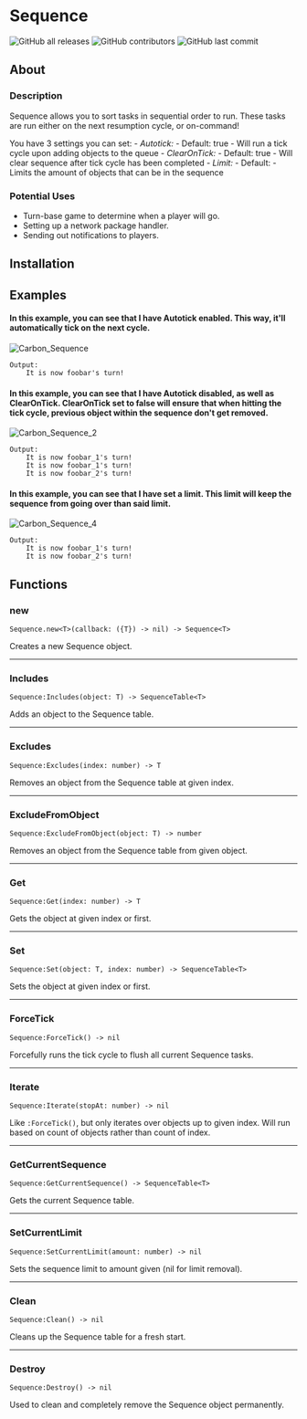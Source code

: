 # Sequence
![GitHub all releases](https://img.shields.io/github/downloads/EnDarke/Sequence/total)
![GitHub contributors](https://img.shields.io/github/contributors/EnDarke/Sequence)
![GitHub last commit](https://img.shields.io/github/last-commit/EnDarke/Sequence)

## About
### Description
 Sequence allows you to sort tasks in sequential order to run. These tasks are run either on the next resumption cycle, or on-command!

 You have 3 settings you can set:
    - *Autotick:*
        - Default: true
        - Will run a tick cycle upon adding objects to the queue
    - *ClearOnTick:*
        - Default: true
        - Will clear sequence after tick cycle has been completed
    - *Limit:*
        - Default:
        - Limits the amount of objects that can be in the sequence

 ### Potential Uses
 - Turn-base game to determine when a player will go.
 - Setting up a network package handler.
 - Sending out notifications to players.

## Installation


## Examples

#### In this example, you can see that I have Autotick enabled. This way, it'll automatically tick on the next cycle.

![Carbon_Sequence](https://user-images.githubusercontent.com/60949506/236703749-10d5fdff-3ef2-423e-bdfa-8a9a27f58bed.png)
```
Output:
    It is now foobar's turn!
```

#### In this example, you can see that I have Autotick disabled, as well as ClearOnTick. ClearOnTick set to false will ensure that when hitting the tick cycle, previous object within the sequence don't get removed.

![Carbon_Sequence_2](https://user-images.githubusercontent.com/60949506/236704355-2fa7ea60-1b32-4cda-92c6-734282dfd4b9.png)
```
Output:
    It is now foobar_1's turn!
    It is now foobar_1's turn!
    It is now foobar_2's turn!
```

#### In this example, you can see that I have set a limit. This limit will keep the sequence from going over than said limit.

![Carbon_Sequence_4](https://user-images.githubusercontent.com/60949506/236704902-5b23035f-fb58-4ddc-9697-a258085d6f28.png)
```
Output:
    It is now foobar_1's turn!
    It is now foobar_2's turn!
```

## Functions
### new
```
Sequence.new<T>(callback: ({T}) -> nil) -> Sequence<T>
```
Creates a new Sequence object.

---
### Includes
```
Sequence:Includes(object: T) -> SequenceTable<T>
```
Adds an object to the Sequence table.

---
### Excludes
```
Sequence:Excludes(index: number) -> T
```
Removes an object from the Sequence table at given index.

---
### ExcludeFromObject
```
Sequence:ExcludeFromObject(object: T) -> number
```
Removes an object from the Sequence table from given object.

---
### Get
```
Sequence:Get(index: number) -> T
```
Gets the object at given index or first.

---
### Set
```
Sequence:Set(object: T, index: number) -> SequenceTable<T>
```
Sets the object at given index or first.

---
### ForceTick
```
Sequence:ForceTick() -> nil
```
Forcefully runs the tick cycle to flush all current Sequence tasks.

---
### Iterate
```
Sequence:Iterate(stopAt: number) -> nil
```
Like `:ForceTick()`, but only iterates over objects up to given index. Will run based on count of objects rather than count of index.

---
### GetCurrentSequence
```
Sequence:GetCurrentSequence() -> SequenceTable<T>
```
Gets the current Sequence table.

---
### SetCurrentLimit
```
Sequence:SetCurrentLimit(amount: number) -> nil
```
Sets the sequence limit to amount given (nil for limit removal).

---
### Clean
```
Sequence:Clean() -> nil
```
Cleans up the Sequence table for a fresh start.

---
### Destroy
```
Sequence:Destroy() -> nil
```
Used to clean and completely remove the Sequence object permanently.
